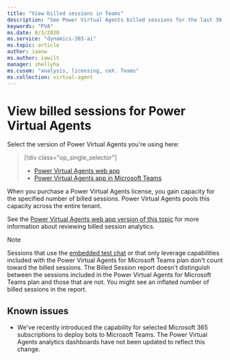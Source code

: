 ```yaml
---
title: "View billed sessions in Teams"
description: "See Power Virtual Agents billed sessions for the last 30 or 7 days."
keywords: "PVA"
ms.date: 8/3/2020
ms.service: "dynamics-365-ai"
ms.topic: article
author: iaanw
ms.author: iawilt
manager: shellyha
ms.cusom: "analysis, licensing, ceX. Teams"
ms.collection: virtual-agent
---
```


# View billed sessions for Power Virtual Agents

Select the version of Power Virtual Agents you're using here:

> [!div class="op_single_selector"]
> - [Power Virtual Agents web app](../analytics-billed-sessions.md)
> - [Power Virtual Agents app in Microsoft Teams](analytics-billed-sessions-teams.md)

When you purchase a Power Virtual Agents license, you gain capacity for the specified number of billed sessions. Power Virtual Agents pools this capacity across the entire tenant. 

See the [Power Virtual Agents web app version of this topic](../analytics-billed-sessions.md) for more information about reviewing billed session analytics.


> [!NOTE]
> Sessions that use the [embedded test chat](authoring-test-bot-teams.md) or that only leverage capabilities included with the Power Virtual Agents for Microsoft Teams plan don't count toward the billed sessions.
> The Billed Session report doesn't distinguish between the sessions included in the Power Virtual Agents for Microsoft Teams plan and those that are not. You might see an inflated number of billed sessions in the report.

## Known issues

- We've recently introduced the capability for selected Microsoft 365 subscriptions to deploy bots to Microsoft Teams. The Power Virtual Agents analytics dashboards have not been updated to reflect this change.
